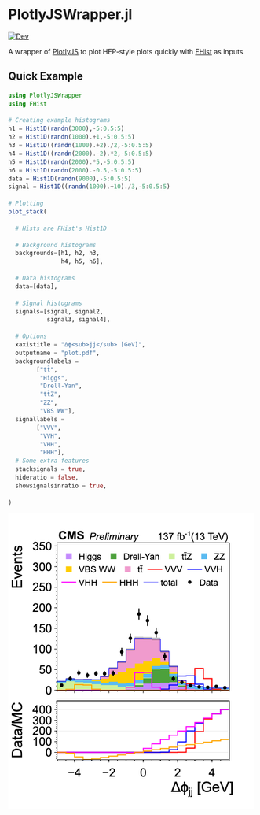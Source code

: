 # PlotlyJSWrapper.jl

[![Dev](https://img.shields.io/badge/docs-dev-blue.svg)](https://sgnoohc.github.io/PlotlyJSWrapper.jl/dev/)

A wrapper of [PlotlyJS](https://github.com/JuliaPlots/PlotlyJS.jl) to plot HEP-style plots quickly with [FHist](https://github.com/Moelf/FHist.jl) as inputs

## Quick Example
```julia
using PlotlyJSWrapper
using FHist

# Creating example histograms
h1 = Hist1D(randn(3000),-5:0.5:5)
h2 = Hist1D(randn(1000).+1,-5:0.5:5)
h3 = Hist1D((randn(1000).+2)./2,-5:0.5:5)
h4 = Hist1D((randn(2000).-2).*2,-5:0.5:5)
h5 = Hist1D(randn(2000).*5,-5:0.5:5)
h6 = Hist1D(randn(2000).-0.5,-5:0.5:5)
data = Hist1D(randn(9000),-5:0.5:5)
signal = Hist1D((randn(1000).+10)./3,-5:0.5:5)

# Plotting
plot_stack(

  # Hists are FHist's Hist1D

  # Background histograms
  backgrounds=[h1, h2, h3,
               h4, h5, h6],

  # Data histograms
  data=[data],

  # Signal histograms
  signals=[signal, signal2,
           signal3, signal4],

  # Options
  xaxistitle = "Δϕ<sub>jj</sub> [GeV]",
  outputname = "plot.pdf",
  backgroundlabels =
        ["tt̄",
         "Higgs",
         "Drell-Yan",
         "tt̄Z",
         "ZZ",
         "VBS WW"],
  signallabels =
        ["VVV",
         "VVH",
         "VHH",
         "HHH"],
  # Some extra features
  stacksignals = true,
  hideratio = false,
  showsignalsinratio = true,

)
```     
<img src="examples/example1/plot.png" />
